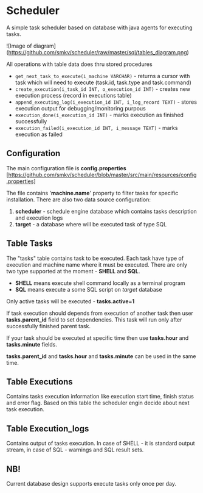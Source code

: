 # Scheduler

A simple task scheduler based on database with java agents for executing tasks.


![Image of diagram]
(https://github.com/smkv/scheduler/raw/master/sql/tables_diagram.png)

All operations with table data does thru stored procedures


* ```get_next_task_to_execute(i_machine VARCHAR)``` - returns a cursor with task which will need to execute (task.id, task.type and task.command)
* ```create_execution(i_task_id INT, o_execution_id INT)``` - creates new execution process (record in executions table)
* ```append_executing_log(i_execution_id INT, i_log_record TEXT)``` - stores execution output for debugging/monitoring purpous
* ```execution_done(i_execution_id INT)``` - marks execution as finished successfully
* ```execution_failed(i_execution_id INT, i_message TEXT)``` - marks execution as failed

## Configuration

The main configuration file is **config.properties** [https://github.com/smkv/scheduler/blob/master/src/main/resources/config.properties]

The file contains '**machine.name**' property to filter tasks for specific installation. There are also two data source configuration: 

1. **scheduler** - schedule engine database which contains tasks description and execution logs
2. **target** - a database where will be executed task of type SQL
 

## Table Tasks

The "tasks" table contains task to be executed. Each task have type of execution and machine name where it must be executed. There are only two type supported at the moment - **SHELL** and **SQL**.

* **SHELL** means execute shell command locally as a terminal program
* **SQL** means execute a some SQL script on *target* database
 
Only active tasks will be executed - **tasks.active=1**

If task execution should depends from execution of another task then user **tasks.parent_id** field to set dependencies. This task will run only after successfully finished parent task.

If your task should be executed at specific time then use **tasks.hour** and **tasks.minute** fields.

**tasks.parent_id** and **tasks.hour** and **tasks.minute** can be used in the same time.

## Table Executions

Contains tasks execution information like execution start time, finish status and error flag. Based on this table the scheduler engin decide about next task execution.

## Table Execution_logs

Contains output of tasks execution. In case of SHELL - it is standard output stream, in case of SQL - warnings and SQL result sets.


## NB!

Current database design supports execute tasks only once per day.



